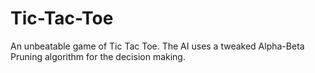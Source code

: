 # Tic-Tac-Toe
 An unbeatable game of Tic Tac Toe. The AI uses a tweaked Alpha-Beta Pruning algorithm for the decision making.

